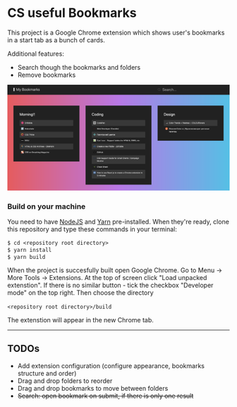 # CS useful Bookmarks

This project is a Google Chrome extension which shows user's bookmarks in a start tab as a bunch of cards.

Additional features:

+ Search though the bookmarks and folders
+ Remove bookmarks

![Screenshot of CS Useful Bookmarks](./public/preview.png)

### Build on your machine

You need to have [NodeJS](https://nodejs.org) and [Yarn](https://yarnpkg.com) pre-installed. When they're ready, clone this repository and type these commands in your terminal:

```
$ cd <repository root directory>
$ yarn install
$ yarn build
```

When the project is succesfully built open Google Chrome. Go to Menu -> More Tools -> Extensions. At the top of screen click "Load unpacked extenstion". If there is no similar button - tick the checkbox "Developer mode" on the top right. Then choose the directory

``` <repository root directory>/build ```

The extenstion will appear in the new Chrome tab.

---

## TODOs

+ Add extension configuration (configure appearance, bookmarks structure and order)
+ Drag and drop folders to reorder
+ Drag and drop bookmarks to move between folders
+ <del>Search: open bookmark on submit, if there is only one result</del>

